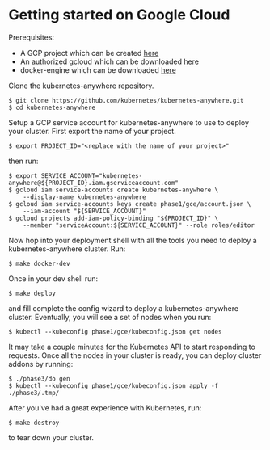 # Getting started on Google Cloud

Prerequisites:
* A GCP project which can be created [here](https://cloud.google.com/)
* An authorized gcloud which can be downloaded [here](https://cloud.google.com/sdk/)
* docker-engine which can be downloaded [here](https://docs.docker.com/engine/installation/)

Clone the kubernetes-anywhere repository.

```console
$ git clone https://github.com/kubernetes/kubernetes-anywhere.git
$ cd kubernetes-anywhere
```

Setup a GCP service account for kubernetes-anywhere to use to deploy your cluster. First export the name of your project.

```console
$ export PROJECT_ID="<replace with the name of your project>"
```

then run:

```console
$ export SERVICE_ACCOUNT="kubernetes-anywhere@${PROJECT_ID}.iam.gserviceaccount.com"
$ gcloud iam service-accounts create kubernetes-anywhere \
    --display-name kubernetes-anywhere
$ gcloud iam service-accounts keys create phase1/gce/account.json \
    --iam-account "${SERVICE_ACCOUNT}"
$ gcloud projects add-iam-policy-binding "${PROJECT_ID}" \
    --member "serviceAccount:${SERVICE_ACCOUNT}" --role roles/editor
```

Now hop into your deployment shell with all the tools you need to deploy a kubernetes-anywhere cluster. Run:

```console
$ make docker-dev
```

Once in your dev shell run:

```console
$ make deploy
```

and fill complete the config wizard to deploy a kubernetes-anywhere cluster. Eventually, you will see a set of nodes when you run:

```console
$ kubectl --kubeconfig phase1/gce/kubeconfig.json get nodes
```

It may take a couple minutes for the Kubernetes API to start responding to requests. Once all the nodes in your cluster is ready, you can deploy cluster addons by running:

```console
$ ./phase3/do gen
$ kubectl --kubeconfig phase1/gce/kubeconfig.json apply -f ./phase3/.tmp/
```

After you've had a great experience with Kubernetes, run:

```console
$ make destroy
```

to tear down your cluster.

